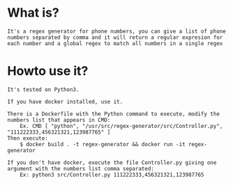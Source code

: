# What is?

    It's a regex generator for phone numbers, you can give a list of phone numbers separated by comma and it will return a regular expresion for each number and a global regex to match all numbers in a single regex

# Howto use it?
    It's tested on Python3.

    If you have docker installed, use it.

    There is a Dockerfile with the Python command to execute, modify the numbers list that appears in CMD:
        Ex. CMD [ "python", "/usr/src/regex-generator/src/Controller.py", "111222333,456321321,123987765" ]
    Then execute:
        $ docker build . -t regex-generator && docker run -it regex-generator

    If you don't have docker, execute the file Controller.py giving one argument with the numbers list comma separated:
        Ex: python3 src/Controller.py 111222333,456321321,123987765

